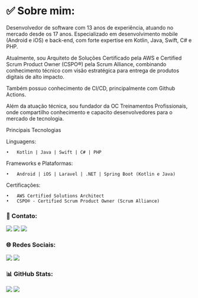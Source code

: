 # ✅ Sobre mim:
Desenvolvedor de software com 13 anos de experiência, atuando no mercado desde os 17 anos. Especializado em desenvolvimento mobile (Android e iOS) e back-end, com forte expertise em Kotlin, Java, Swift, C# e PHP.

Atualmente, sou Arquiteto de Soluções Certificado pela AWS e Certified Scrum Product Owner (CSPO®) pela Scrum Alliance, combinando conhecimento técnico com visão estratégica para entrega de produtos digitais de alto impacto.

Também possuo conhecimento de CI/CD, principalmente com Github Actions.

Além da atuação técnica, sou fundador da OC Treinamentos Profissionais, onde compartilho conhecimento e capacito desenvolvedores para o mercado de tecnologia.

Principais Tecnologias

Linguagens:

	•	Kotlin | Java | Swift | C# | PHP

Frameworks e Plataformas:

	•	Android | iOS | Laravel | .NET | Spring Boot (Kotlin e Java)

Certificações:

	•	AWS Certified Solutions Architect
	•	CSPO® - Certified Scrum Product Owner (Scrum Alliance)

### 📧 Contato:

<a href="mailto:kaiqueocanha@hotmail.com"><img src="https://img.shields.io/badge/Gmail-D14836?style=for-the-badge&logo=gmail&logoColor=white"/><a/>
<a href="https://www.linkedin.com/in/kaiqueocanha/"><img src="https://img.shields.io/badge/LinkedIn-0077B5?style=for-the-badge&logo=linkedin&logoColor=white"/><a/>
<a href="https://wa.me/+5541991965121"><img src="https://img.shields.io/badge/WhatsApp-25D366?style=for-the-badge&logo=whatsapp&logoColor=white"/><a/>

### 🌐 Redes Sociais:
<a href="https://instagram.com/kaiqueocanha"><img src="https://img.shields.io/badge/Instagram-E4405F?style=for-the-badge&logo=instagram&logoColor=white"/><a/>
<a href="https://www.youtube.com/c/kaiqueocanha"><img src="https://img.shields.io/badge/YouTube-FF0000?style=for-the-badge&logo=youtube&logoColor=white"/><a/>

### 📊 GitHub Stats:
![](https://github-readme-streak-stats.herokuapp.com/?user=kaiqueocanha&theme=default&hide_border=false)
![](https://github-readme-stats.vercel.app/api/top-langs/?username=kaiqueocanha&theme=default&hide_border=false&include_all_commits=true&count_private=true)
